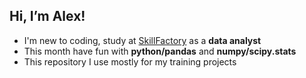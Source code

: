 ## Hi, I’m Alex!
- I'm new to coding, study at [SkillFactory](https://skillfactory.ru) as a **data analyst**
- This month have fun with **python/pandas** and **numpy/scipy.stats**
- This repository I use mostly for my training projects
